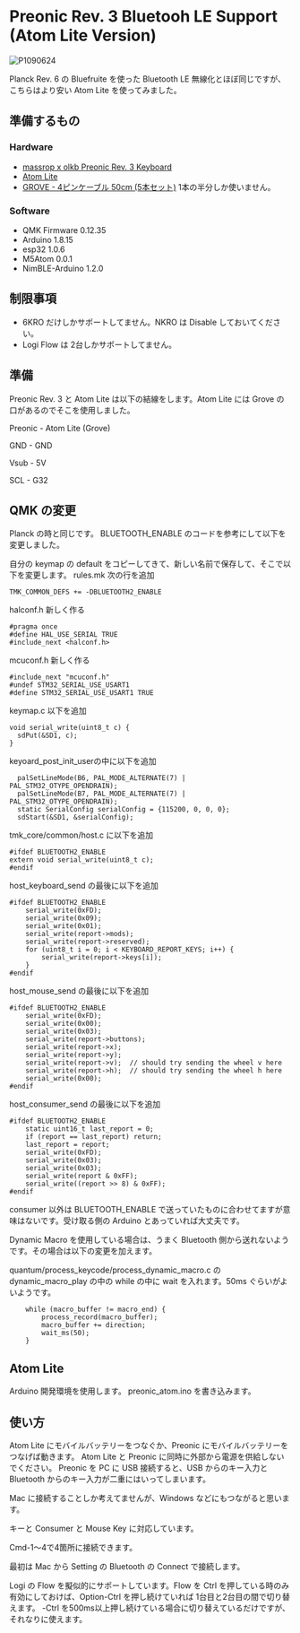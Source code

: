 # Preonic Rev. 3 Bluetooh LE Support (Atom Lite Version)

![P1090624](https://user-images.githubusercontent.com/18656160/126756077-a5d76817-58b2-4d8d-aa3a-30af7d0dac55.JPG)

Planck Rev. 6 の Bluefruite を使った Bluetooth LE 無線化とほぼ同じですが、こちらはより安い Atom Lite を使ってみました。

## 準備するもの

### Hardware

- [massrop x olkb Preonic Rev. 3 Keyboard](https://drop.com/buy/preonic-mechanical-keyboard)
- [Atom Lite](https://www.switch-science.com/catalog/6262/)
- [GROVE - 4ピンケーブル 50cm (5本セット)](https://www.switch-science.com/catalog/797/) 1本の半分しか使いません。

### Software

- QMK Firmware 0.12.35
- Arduino 1.8.15
- esp32 1.0.6
- M5Atom 0.0.1
- NimBLE-Arduino 1.2.0 

## 制限事項

- 6KRO だけしかサポートしてません。NKRO は Disable しておいてください。
- Logi Flow は 2台しかサポートしてません。

## 準備

Preonic Rev. 3 と Atom Lite は以下の結線をします。Atom Lite には Grove の口があるのでそこを使用しました。

Preonic - Atom Lite (Grove)

GND - GND

Vsub - 5V

SCL - G32

## QMK の変更

Planck の時と同じです。
BLUETOOTH_ENABLE のコードを参考にして以下を変更しました。

自分の keymap の default をコピーしてきて、新しい名前で保存して、そこで以下を変更します。
rules.mk
次の行を追加
```
TMK_COMMON_DEFS += -DBLUETOOTH2_ENABLE
```

halconf.h 新しく作る
```
#pragma once
#define HAL_USE_SERIAL TRUE
#include_next <halconf.h>
```

mcuconf.h 新しく作る
```
#include_next "mcuconf.h"
#undef STM32_SERIAL_USE_USART1
#define STM32_SERIAL_USE_USART1 TRUE
```

keymap.c
以下を追加
```
void serial_write(uint8_t c) {
  sdPut(&SD1, c);
}
```
keyoard_post_init_userの中に以下を追加
```
  palSetLineMode(B6, PAL_MODE_ALTERNATE(7) | PAL_STM32_OTYPE_OPENDRAIN);
  palSetLineMode(B7, PAL_MODE_ALTERNATE(7) | PAL_STM32_OTYPE_OPENDRAIN);
  static SerialConfig serialConfig = {115200, 0, 0, 0};
  sdStart(&SD1, &serialConfig);
```

tmk_core/common/host.c に以下を追加
```
#ifdef BLUETOOTH2_ENABLE
extern void serial_write(uint8_t c);
#endif
```
host_keyboard_send の最後に以下を追加
```
#ifdef BLUETOOTH2_ENABLE
    serial_write(0xFD);
    serial_write(0x09);
    serial_write(0x01);
    serial_write(report->mods);
    serial_write(report->reserved);
    for (uint8_t i = 0; i < KEYBOARD_REPORT_KEYS; i++) {
        serial_write(report->keys[i]);
    }
#endif
```
host_mouse_send の最後に以下を追加
```
#ifdef BLUETOOTH2_ENABLE
    serial_write(0xFD);
    serial_write(0x00);
    serial_write(0x03);
    serial_write(report->buttons);
    serial_write(report->x);
    serial_write(report->y);
    serial_write(report->v);  // should try sending the wheel v here
    serial_write(report->h);  // should try sending the wheel h here
    serial_write(0x00);
#endif
```
host_consumer_send の最後に以下を追加
```
#ifdef BLUETOOTH2_ENABLE
    static uint16_t last_report = 0;
    if (report == last_report) return;
    last_report = report;
    serial_write(0xFD);
    serial_write(0x03);
    serial_write(0x03);
    serial_write(report & 0xFF);
    serial_write((report >> 8) & 0xFF);
#endif
```
consumer 以外は BLUETOOTH_ENABLE で送っていたものに合わせてますが意味はないです。受け取る側の Arduino とあっていれば大丈夫です。

Dynamic Macro を使用している場合は、うまく Bluetooth 側から送れないようです。その場合は以下の変更を加えます。

quantum/process_keycode/process_dynamic_macro.c の dynamic_macro_play の中の while の中に wait を入れます。50ms ぐらいがよいようです。
```
    while (macro_buffer != macro_end) {
        process_record(macro_buffer);
        macro_buffer += direction;
        wait_ms(50);
    }
```

## Atom Lite

Arduino 開発環境を使用します。
preonic_atom.ino を書き込みます。

## 使い方
Atom Lite にモバイルバッテリーをつなぐか、Preonic にモバイルバッテリーをつなげば動きます。
Atom Lite と Preonic に同時に外部から電源を供給しないでください。
Preonic を PC に USB 接続すると、USB からのキー入力と Bluetooth からのキー入力が二重にはいってしまいます。

Mac に接続することしか考えてませんが、Windows などにもつながると思います。

キーと Consumer と Mouse Key に対応しています。

Cmd-1〜4で4箇所に接続できます。

最初は Mac から Setting の Bluetooth の Connect で接続します。

Logi の Flow を擬似的にサポートしています。Flow を Ctrl を押している時のみ有効にしておけば、Option-Ctrl を押し続けていれば 1台目と2台目の間で切り替えます。
-Ctrl を500ms以上押し続けている場合に切り替えているだけですが、それなりに使えます。

